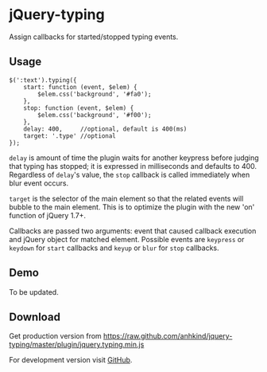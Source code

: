 jQuery-typing
=============

Assign callbacks for started/stopped typing events.


Usage
-----

    $(':text').typing({
        start: function (event, $elem) {
            $elem.css('background', '#fa0');
        },
        stop: function (event, $elem) {
            $elem.css('background', '#f00');
        },
        delay: 400,     //optional, default is 400(ms)
        target: '.type' //optional
    });

`delay` is amount of time the plugin waits for another keypress before
judging that typing has stopped; it is expressed in milliseconds and
defaults to 400. Regardless of `delay`'s value, the `stop` callback is
called immediately when blur event occurs.

`target` is the selector of the main element so that the related events will
bubble to the main element. This is to optimize the plugin with the new 'on'
function of jQuery 1.7+.

Callbacks are passed two arguments: event that caused callback execution
and jQuery object for matched element. Possible events are `keypress`
or `keydown` for `start` callbacks and `keyup` or `blur` for `stop`
callbacks.


Demo
----

To be updated.

Download
--------

Get production version from
<https://raw.github.com/anhkind/jquery-typing/master/plugin/jquery.typing.min.js>

For development version visit [GitHub][].

  [GitHub]: http://github.com/anhkind/jquery-typing